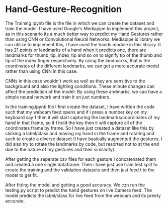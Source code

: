 # Hand-Gesture-Recognition

The Training.ipynb file is the file in which we can create the dataset and train the model. I have used Google's Mediapipe to implement this project, as in this scenario its a much better way to predict my Hand Gestures rather than using CNN or Convolutional Neural Networks. Mediapipe is library we can utilize to implement this, I have used the hands module  in this library. It has 21  points or landmarks of a hand when it predicts one, there are landmarks for thumb_tip, index_tip and so on to signify tip of the thumb and tip of the index finger respectively. By using the landmarks, that is the coordinates of the different landmarks, we can get a more accurate model rather than using CNN in this case.

CNNs in this case wouldn't work as well as they are sensitive to the background and also the lighting conditions. These minute changes can affect the prediction of the model. By using these andmarks, we can have a simple neural network and train it on just numbers.

In the training.ipynb file I first create the dataset, I have written the code such that my webcam feed opens and if i press a number key on my keyboard say 1  then it will start capturing the landmarks/coordinates of my hand in that frame, so if I hold the key then it will  capture all of the coordinates frame by frame. So I have just created a dataset like this by clicking a label/class and moving my hand in the frame and rotating and such to create a diverse dataset (I have basically augmented the gestures, I did also try to rotate the landmarks by code, but resorted not to at the end due to the nature of my gestures and their similarity).

After getting the seperate csv files for each gesture i concatenated them and created a one single dataframe. Then i have just use train test split to create the training and the validation datasets and then just feed t to the model to get fit.

After fitting the model and getting a good accuracy. We czn run the testing.py script to predict the hand gestures on live Camera feed. The model predicts the label/class for live feed from the webcam and its preety accurate.
